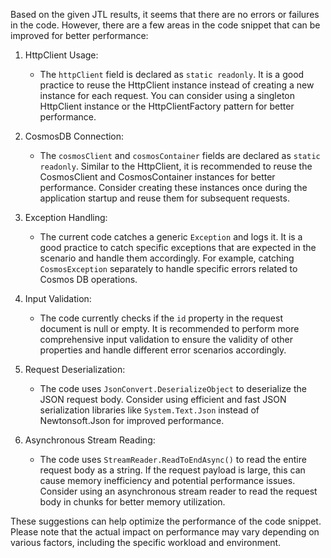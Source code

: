 ﻿Based on the given JTL results, it seems that there are no errors or failures in the code. However, there are a few areas in the code snippet that can be improved for better performance:

1. HttpClient Usage:
   - The `httpClient` field is declared as `static readonly`. It is a good practice to reuse the HttpClient instance instead of creating a new instance for each request. You can consider using a singleton HttpClient instance or the HttpClientFactory pattern for better performance. 

2. CosmosDB Connection:
   - The `cosmosClient` and `cosmosContainer` fields are declared as `static readonly`. Similar to the HttpClient, it is recommended to reuse the CosmosClient and CosmosContainer instances for better performance. Consider creating these instances once during the application startup and reuse them for subsequent requests.

3. Exception Handling:
   - The current code catches a generic `Exception` and logs it. It is a good practice to catch specific exceptions that are expected in the scenario and handle them accordingly. For example, catching `CosmosException` separately to handle specific errors related to Cosmos DB operations.

4. Input Validation:
   - The code currently checks if the `id` property in the request document is null or empty. It is recommended to perform more comprehensive input validation to ensure the validity of other properties and handle different error scenarios accordingly.

5. Request Deserialization:
   - The code uses `JsonConvert.DeserializeObject` to deserialize the JSON request body. Consider using efficient and fast JSON serialization libraries like `System.Text.Json` instead of Newtonsoft.Json for improved performance.

6. Asynchronous Stream Reading:
   - The code uses `StreamReader.ReadToEndAsync()` to read the entire request body as a string. If the request payload is large, this can cause memory inefficiency and potential performance issues. Consider using an asynchronous stream reader to read the request body in chunks for better memory utilization.

These suggestions can help optimize the performance of the code snippet. Please note that the actual impact on performance may vary depending on various factors, including the specific workload and environment.
